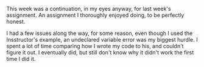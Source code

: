 
This week was a continuation, in my eyes anyway, for last week's assignment. An assignment I thoroughly enjoyed doing, to be perfectly honest.

I had a few issues along the way, for some reason, even though I used the Insstructor's example, an undeclared variable error was my biggest hurdle. I spent a lot of time comparing how I wrote my code to his, and couldn't figure it out. I eventually did, but still don't know why it didn't work the first time I did it.
